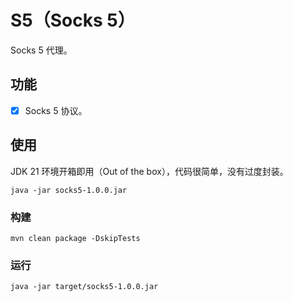 # S5（Socks 5）

Socks 5 代理。

## 功能

- [x] Socks 5 协议。

## 使用

JDK 21 环境开箱即用（Out of the box），代码很简单，没有过度封装。

```shell
java -jar socks5-1.0.0.jar
```

### 构建

```shell
mvn clean package -DskipTests
```

### 运行

```shell
java -jar target/socks5-1.0.0.jar
```
